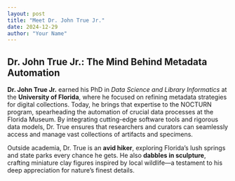 ```yaml
---
layout: post
title: "Meet Dr. John True Jr."
date: 2024-12-29
author: "Your Name"
---
```


## Dr. John True Jr.: The Mind Behind Metadata Automation

**Dr. John True Jr.** earned his PhD in *Data Science and Library Informatics* at the **University of Florida**, where he focused on refining metadata strategies for digital collections. Today, he brings that expertise to the NOCTURN program, spearheading the automation of crucial data processes at the Florida Museum. By integrating cutting-edge software tools and rigorous data models, Dr. True ensures that researchers and curators can seamlessly access and manage vast collections of artifacts and specimens.

Outside academia, Dr. True is an **avid hiker**, exploring Florida’s lush springs and state parks every chance he gets. He also **dabbles in sculpture**, crafting miniature clay figures inspired by local wildlife—a testament to his deep appreciation for nature’s finest details.
